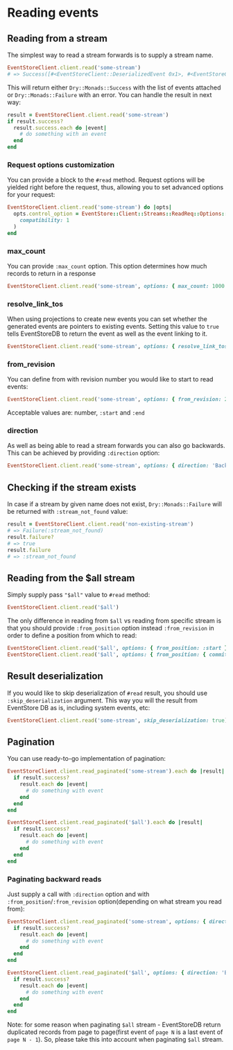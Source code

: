 # Reading events

## Reading from a stream

The simplest way to read a stream forwards is to supply a stream name.

```ruby
EventStoreClient.client.read('some-stream')
# => Success([#<EventStoreClient::DeserializedEvent 0x1>, #<EventStoreClient::DeserializedEvent 0x1>])
```

This will return either `Dry::Monads::Success` with the list of events attached or `Dry::Monads::Failure` with an error. You can handle the result in next way:

```ruby
result = EventStoreClient.client.read('some-stream')
if result.success?
  result.success.each do |event|
    # do something with an event
  end
end
```

### Request options customization

You can provide a block to the `#read` method. Request options will be yielded right before the request, thus, allowing you to set advanced options for your request:

```ruby
EventStoreClient.client.read('some-stream') do |opts|
  opts.control_option = EventStore::Client::Streams::ReadReq::Options::ControlOption.new(
    compatibility: 1
  )  
end
```

### max_count

You can provide `:max_count` option. This option determines how much records to return in a response

```ruby
EventStoreClient.client.read('some-stream', options: { max_count: 1000 })
```

### resolve_link_tos

When using projections to create new events you can set whether the generated events are pointers to existing events. Setting this value to `true` tells EventStoreDB to return the event as well as the event linking to it.

```ruby
EventStoreClient.client.read('some-stream', options: { resolve_link_tos: true })
```

### from_revision

You can define from with revision number you would like to start to read events:

```ruby
EventStoreClient.client.read('some-stream', options: { from_revision: 2 })
```

Acceptable values are: number, `:start` and `:end`

### direction

As well as being able to read a stream forwards you can also go backwards. This can be achieved by providing `:direction` option:

```ruby
EventStoreClient.client.read('some-stream', options: { direction: 'Backwards', from_revision: :end })
```

## Checking if the stream exists

In case if a stream by given name does not exist, `Dry::Monads::Failure` will be returned with `:stream_not_found` value:

```ruby
result = EventStoreClient.client.read('non-existing-stream')
# => Failure(:stream_not_found)
result.failure?
# => true
result.failure
# => :stream_not_found
```

## Reading from the $all stream

Simply supply pass `"$all"` value to `#read` method:

```ruby
EventStoreClient.client.read('$all')
```

The only difference in reading from `$all` vs reading from specific stream is that you should provide `:from_position` option instead `:from_revision` in order to define a position from which to read:

```ruby
EventStoreClient.client.read('$all', options: { from_position: :start })
EventStoreClient.client.read('$all', options: { from_position: { commit_position: 9023, prepare_position: 9023 } })
```

## Result deserialization

If you would like to skip deserialization of `#read` result, you should use `:skip_deserialization` argument. This way you will the result from EventStore DB as is, including system events, etc:

```ruby
EventStoreClient.client.read('some-stream', skip_deserialization: true)
```


## Pagination

You can use ready-to-go implementation of pagination:

```ruby
EventStoreClient.client.read_paginated('some-stream').each do |result|
  if result.success?
    result.each do |event|
      # do something with event
    end
  end
end

EventStoreClient.client.read_paginated('$all').each do |result|
  if result.success?
    result.each do |event|
      # do something with event
    end
  end
end
```

### Paginating backward reads

Just supply a call with `:direction` option and with `:from_position`/`:from_revision` option(depending on what stream you read from):

```ruby
EventStoreClient.client.read_paginated('some-stream', options: { direction: 'Backwards', from_revision: :end }).each do |result|
  if result.success?
    result.each do |event|
      # do something with event
    end
  end
end

EventStoreClient.client.read_paginated('$all', options: { direction: 'Backwards', from_position: :end }).each do |result|
  if result.success?
    result.each do |event|
      # do something with event
    end
  end
end
```

Note: for some reason when paginating `$all` stream - EventStoreDB return duplicated records from page to page(first event of `page N` is a last event of `page N - 1`). So, please take this into account when paginating `$all` stream.
